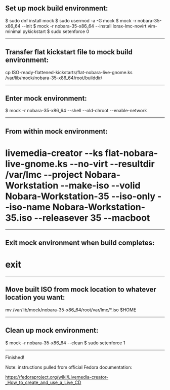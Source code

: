 Set up mock build environment:
-----------

$ sudo dnf install mock
$ sudo usermod -a -G mock <user>
$ mock -r nobara-35-x86_64 --init
$ mock -r nobara-35-x86_64 --install lorax-lmc-novirt vim-minimal pykickstart
$ sudo setenforce 0

-----------

Transfer flat kickstart file to mock build environment:
-----------

cp ISO-ready-flattened-kickstarts/flat-nobara-live-gnome.ks /var/lib/mock/nobara-35-x86_64/root/builddir/

-----------

Enter mock environment:
-----------

$ mock -r nobara-35-x86_64 --shell --old-chroot --enable-network

-----------

From within mock environment:
-----------

# livemedia-creator --ks flat-nobara-live-gnome.ks --no-virt --resultdir /var/lmc --project Nobara-Workstation --make-iso --volid Nobara-Workstation-35 --iso-only --iso-name Nobara-Workstation-35.iso --releasever 35 --macboot

-----------

Exit mock environment when build completes:
-----------

# exit

-----------

Move built ISO from mock location to whatever location you want:
-----------

mv /var/lib/mock/nobara-35-x86_64/root/var/lmc/*.iso $HOME

-----------

Clean up mock environment:
-----------

$ mock -r nobara-35-x86_64 --clean
$ sudo setenforce 1

-----------

Finished!

Note: instructions pulled from official Fedora documentation:

https://fedoraproject.org/wiki/Livemedia-creator-_How_to_create_and_use_a_Live_CD
